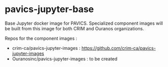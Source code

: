# pavics-jupyter-base
Base Jupyter docker image for PAVICS.
Specialized component images will be built from this image for both CRIM and Ouranos
organizations.

Repos for the component images :
* crim-ca/pavics-jupyter-images : https://github.com/crim-ca/pavics-jupyter-images
* Ouranosinc/pavics-jupyter-images : to be created
